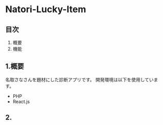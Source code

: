 # Natori-Lucky-Item

## 目次
1. 概要
2. 機能
## 1.概要
 名取さなさんを題材にした診断アプリです。
 開発環境は以下を使用しています。
 - PHP
 - React.js
## 2.
